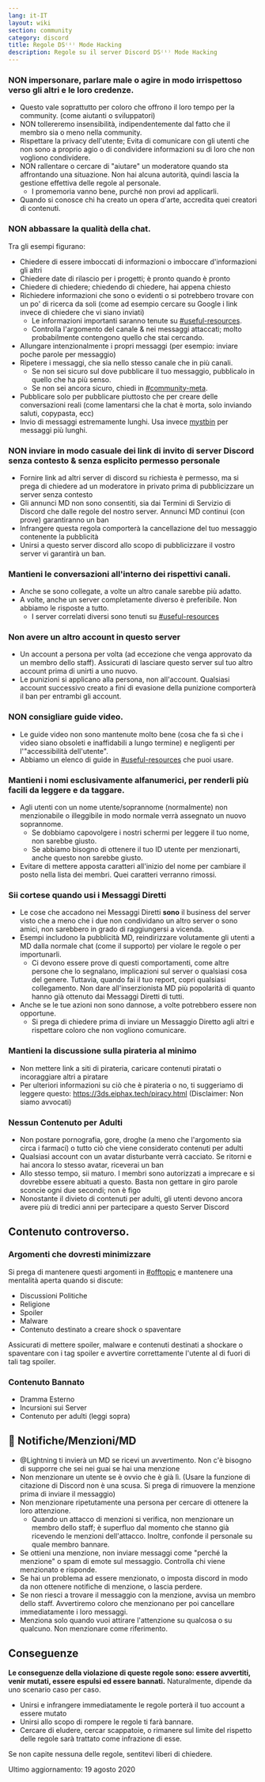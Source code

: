```yaml
---
lang: it-IT
layout: wiki
section: community
category: discord
title: Regole DS⁽ⁱ⁾ Mode Hacking
description: Regole su il server Discord DS⁽ⁱ⁾ Mode Hacking
---
```


### NON impersonare, parlare male o agire in modo irrispettoso verso gli altri e le loro credenze.

- Questo vale soprattutto per coloro che offrono il loro tempo per la community. (come aiutanti o sviluppatori)
- NON tollereremo insensibilità, indipendentemente dal fatto che il membro sia o meno nella community.
- Rispettare la privacy dell'utente; Evita di comunicare con gli utenti che non sono a proprio agio o di condividere informazioni su di loro che non vogliono condividere.
- NON rallentare o cercare di "aiutare" un moderatore quando sta affrontando una situazione. Non hai alcuna autorità, quindi lascia la gestione effettiva delle regole al personale.
     - I promemoria vanno bene, purché non provi ad applicarli.
- Quando si conosce chi ha creato un opera d'arte, accredita quei creatori di contenuti.


### NON abbassare la qualità della chat.

Tra gli esempi figurano:
- Chiedere di essere imboccati di informazioni o imboccare d'informazioni gli altri
- Chiedere date di rilascio per i progetti; è pronto quando è pronto
- Chiedere di chiedere; chiedendo di chiedere, hai appena chiesto
- Richiedere informazioni che sono o evidenti o si potrebbero trovare con un po' di ricerca da soli (come ad esempio cercare su Google i link invece di chiedere che vi siano inviati)
   - Le informazioni importanti saranno tenute su [#useful-resources](https://discord.com/channels/283769550611152897/638041441079263283).
   - Controlla l'argomento del canale & nei messaggi attaccati; molto probabilmente contengono quello che stai cercando.
- Allungare intenzionalmente i propri messaggi (per esempio: inviare poche parole per messaggio)
- Ripetere i messaggi, che sia nello stesso canale che in più canali.
     - Se non sei sicuro sul dove pubblicare il tuo messaggio, pubblicalo in quello che ha più senso.
     - Se non sei ancora sicuro, chiedi in [#community-meta](https://discord.com/channels/283769550611152897/715651368391671919).
- Pubblicare solo per pubblicare piuttosto che per creare delle conversazioni reali (come lamentarsi che la chat è morta, solo inviando saluti, copypasta, ecc)
- Invio di messaggi estremamente lunghi. Usa invece [mystbin](https://mystb.in/) per messaggi più lunghi.


### NON inviare in modo casuale dei link di invito di server Discord senza contesto & senza esplicito permesso personale

- Fornire link ad altri server di discord su richiesta è permesso, ma si prega di chiedere ad un moderatore in privato prima di pubblicizzare un server senza contesto
- Gli annunci MD non sono consentiti, sia dai Termini di Servizio di Discord che dalle regole del nostro server. Annunci MD continui (con prove) garantiranno un ban
- Infrangere questa regola comporterà la cancellazione del tuo messaggio contenente la pubblicità
- Unirsi a questo server discord allo scopo di pubblicizzare il vostro server vi garantirà un ban.


### Mantieni le conversazioni all'interno dei rispettivi canali.

- Anche se sono collegate, a volte un altro canale sarebbe più adatto.
- A volte, anche un server completamente diverso è preferibile. Non abbiamo le risposte a tutto.
   - I server correlati diversi sono tenuti su [#useful-resources](https://discord.com/channels/283769550611152897/638041441079263283)


### Non avere un altro account in questo server

- Un account a persona per volta (ad eccezione che venga approvato da un membro dello staff). Assicurati di lasciare questo server sul tuo altro account prima di unirti a uno nuovo.
- Le punizioni si applicano alla persona, non all'account. Qualsiasi account successivo creato a fini di evasione della punizione comporterà il ban per entrambi gli account. ‎

### NON consigliare guide video.

- Le guide video non sono mantenute molto bene (cosa che fa sì che i video siano obsoleti e inaffidabili a lungo termine) e negligenti per l'"accessibilità dell'utente".
- Abbiamo un elenco di guide in [#useful-resources](https://discord.com/channels/283769550611152897/638041441079263283) che puoi usare. ‎

### Mantieni i nomi esclusivamente alfanumerici, per renderli più facili da leggere e da taggare.

- Agli utenti con un nome utente/soprannome (normalmente) non menzionabile o illeggibile in modo normale verrà assegnato un nuovo soprannome.
   - Se dobbiamo capovolgere i nostri schermi per leggere il tuo nome, non sarebbe giusto.
   - Se abbiamo bisogno di ottenere il tuo ID utente per menzionarti, anche questo non sarebbe giusto.
- Evitare di mettere apposta caratteri all'inizio del nome per cambiare il posto nella lista dei membri. Quei caratteri verranno rimossi.


### Sii cortese quando usi i Messaggi Diretti

- Le cose che accadono nei Messaggi Diretti **sono** il business del server visto che a meno che i due non condividano un altro server o sono amici, non sarebbero in grado di raggiungersi a vicenda.
- Esempi includono la pubblicità MD, reindirizzare volutamente gli utenti a MD dalla normale chat (come il supporto) per violare le regole o per importunarli.
   - Ci devono essere prove di questi comportamenti, come altre persone che lo segnalano, implicazioni sul server o qualsiasi cosa del genere. Tuttavia, quando fai il tuo report, copri qualsiasi collegamento. Non dare all'inserzionista MD più popolarità di quanto hanno già ottenuto dai Messaggi Diretti di tutti.
- Anche se le tue azioni non sono dannose, a volte potrebbero essere non opportune.
   - Si prega di chiedere prima di inviare un Messaggio Diretto agli altri e rispettare coloro che non vogliono comunicare. ‎

### Mantieni la discussione sulla pirateria al minimo

- Non mettere link a siti di pirateria, caricare contenuti piratati o incoraggiare altri a piratare
- Per ulteriori informazioni su ciò che è pirateria o no, ti suggeriamo di leggere questo: https://3ds.eiphax.tech/piracy.html (Disclaimer: Non siamo avvocati)


### Nessun Contenuto per Adulti

- Non postare pornografia, gore, droghe (a meno che l'argomento sia circa i farmaci) o tutto ciò che viene considerato contenuti per adulti
- Qualsiasi account con un avatar disturbante verrà cacciato. Se ritorni e hai ancora lo stesso avatar, riceverai un ban
- Allo stesso tempo, sii maturo. I membri sono autorizzati a imprecare e si dovrebbe essere abituati a questo. Basta non gettare in giro parole sconcie ogni due secondi; non è figo
- Nonostante il divieto di contenuti per adulti, gli utenti devono ancora avere più di tredici anni per partecipare a questo Server Discord


## Contenuto controverso.

### Argomenti che dovresti minimizzare

Si prega di mantenere questi argomenti in [#offtopic](https://discord.com/channels/283769550611152897/718307887578873856) e mantenere una mentalità aperta quando si discute:
- Discussioni Politiche
- Religione
- Spoiler
- Malware
- Contenuto destinato a creare shock o spaventare

Assicurati di mettere spoiler, malware e contenuti destinati a shockare o spaventare con i tag spoiler e avvertire correttamente l'utente al di fuori di tali tag spoiler.

### Contenuto Bannato

- Dramma Esterno
- Incursioni sui Server
- Contenuto per adulti (leggi sopra)

## 🏓 Notifiche/Menzioni/MD

- @Lightning ti invierà un MD se ricevi un avvertimento. Non c'è bisogno di supporre che sei nei guai se hai una menzione
- Non menzionare un utente se è ovvio che è già lì. (Usare la funzione di citazione di Discord non è una scusa. Si prega di rimuovere la menzione prima di inviare il messaggio)
- Non menzionare ripetutamente una persona per cercare di ottenere la loro attenzione.
   - Quando un attacco di menzioni si verifica, non menzionare un membro dello staff; è superfluo dal momento che stanno già ricevendo le menzioni dell'attacco. Inoltre, confonde il personale su quale membro bannare.
- Se ottieni una menzione, non inviare messaggi come "perché la menzione" o spam di emote sul messaggio. Controlla chi viene menzionato e risponde.
 - Se hai un problema ad essere menzionato, o imposta discord in modo da non ottenere notifiche di menzione, o lascia perdere.
 - Se non riesci a trovare il messaggio con la menzione, avvisa un membro dello staff. Avvertiremo coloro che menzionano per poi cancellare immediatamente i loro messaggi.
- Menziona solo quando vuoi attirare l'attenzione su qualcosa o su qualcuno. Non menzionare come riferimento.


## Conseguenze

**Le conseguenze della violazione di queste regole sono: essere avvertiti, venir mutati, essere espulsi ed essere bannati.** Naturalmente, dipende da uno scenario caso per caso.
- Unirsi e infrangere immediatamente le regole porterà il tuo account a essere mutato
- Unirsi allo scopo di rompere le regole ti farà bannare.
- Cercare di eludere, cercar scappatoie, o rimanere sul limite del rispetto delle regole sarà trattato come infrazione di esse.

Se non capite nessuna delle regole, sentitevi liberi di chiedere.

Ultimo aggiornamento: 19 agosto 2020
